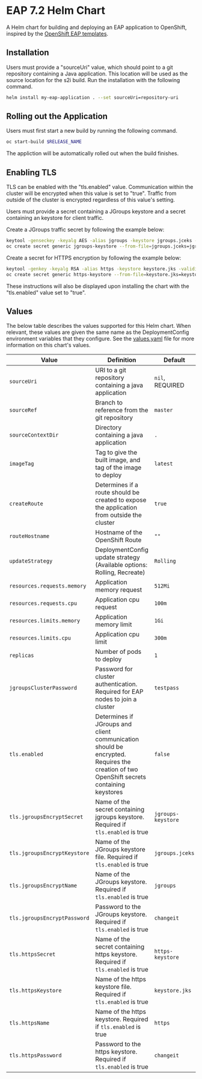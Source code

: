# EAP 7.2 Helm Chart
A Helm chart for building and deploying an EAP application to OpenShift, inspired by the [OpenShift EAP templates](https://github.com/jboss-openshift/application-templates/tree/master/eap).

## Installation
Users must provide a "sourceUri" value, which should point to a git repository containing a Java application. This location will be used as the source location for the s2i build. Run the installation with the following command.
```bash
helm install my-eap-application . --set sourceUri=repository-uri
```

## Rolling out the Application
Users must first start a new build by running  the following command.
```bash
oc start-build $RELEASE_NAME
```

The appliction will be automatically rolled out when the build finishes.

## Enabling TLS
TLS can be enabled with the "tls.enabled" value. Communication within the cluster will be encrypted when this value is set to "true". Traffic from outside of the cluster is encrypted regardless of this value's setting.

Users must provide a secret containing a JGroups keystore and a secret containing an keystore for client traffic. 

Create a JGroups traffic secret by following the example below:
```bash
keytool -genseckey -keyalg AES -alias jgroups -keystore jgroups.jceks -validity 360 -keysize 256 -deststoretype jceks
oc create secret generic jgroups-keystore --from-file=jgroups.jceks=jgroups.jceks
```

Create a secret for HTTPS encryption by following the example below:
```bash
keytool -genkey -keyalg RSA -alias https -keystore keystore.jks -validity 360 -keysize 2048
oc create secret generic https-keystore --from-file=keystore.jks=keystore.jks
```

These instructions will also be displayed upon installing the chart with the "tls.enabled" value set to "true".

## Values
The below table describes the values supported for this Helm chart. When relevant, these values are given the same name as the DeploymentConfig environment variables that they configure. See the [values.yaml](./values.yaml) file for more information on this chart's values.

| Value | Definition | Default |
| ----- | ---------- | ------- |
| `sourceUri` | URI to a git repository containing a java application | `nil`, REQUIRED |
| `sourceRef` | Branch to reference from the git repository | `master` |
| `sourceContextDir` | Directory containing a java application | `.` |
| `imageTag` | Tag to give the built image, and tag of the image to deploy | `latest` |
| `createRoute` | Determines if a route should be created to expose the application from outside the cluster | `true` |
| `routeHostname` | Hostname of the OpenShift Route | `""` |
| `updateStrategy` | DeploymentConfig update strategy (Available options: Rolling, Recreate) | `Rolling` |
| `resources.requests.memory` | Application memory request | `512Mi` |
| `resources.requests.cpu` | Application cpu request | `100m` |
| `resources.limits.memory` | Application memory limit | `1Gi` |
| `resources.limits.cpu` | Application cpu limit | `300m` |
| `replicas` | Number of pods to deploy | `1` |
| `jgroupsClusterPassword` | Password for cluster authentication. Required for EAP nodes to join a cluster | `testpass` |
| `tls.enabled` | Determines if JGroups and client communication should be encrypted. Requires the creation of two OpenShift secrets containing keystores | `false` |
| `tls.jgroupsEncryptSecret` | Name of the secret containing jgroups keystore. Required if `tls.enabled` is true | `jgroups-keystore` |
| `tls.jgroupsEncryptKeystore` | Name of the JGroups keystore file. Required if `tls.enabled` is true | `jgroups.jceks` |
| `tls.jgroupsEncryptName` | Name of the JGroups keystore. Required if `tls.enabled` is true | `jgroups` |
| `tls.jgroupsEncryptPassword` | Password to the JGroups keystore. Required if `tls.enabled` is true | `changeit` |
| `tls.httpsSecret` | Name of the secret containing https keystore. Required if `tls.enabled` is true | `https-keystore` |
| `tls.httpsKeystore` | Name of the https keystore file. Required if `tls.enabled` is true | `keystore.jks` |
| `tls.httpsName` | Name of the https keystore. Required if `tls.enabled` is true | `https` |
| `tls.httpsPassword` | Password to the https keystore. Required if `tls.enabled` is true | `changeit` |
